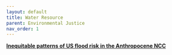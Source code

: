 ```yaml
---
layout: default
title: Water Resource
parent: Environmental Justice
nav_order: 1
---
```


[__Inequitable patterns of US flood risk in the Anthropocene NCC__](https://www.nature.com/articles/s41558-021-01265-6.)
